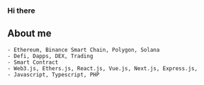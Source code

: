 ### Hi there

## About me

```
- Ethereum, Binance Smart Chain, Polygon, Solana
- Defi, Dapps, DEX, Trading
- Smart Contract
- Web3.js, Ethers.js, React.js, Vue.js, Next.js, Express.js,
- Javascript, Typescript, PHP
```
